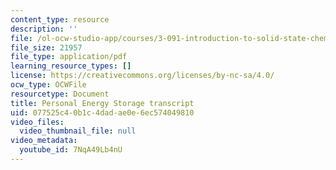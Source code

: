 ```yaml
---
content_type: resource
description: ''
file: /ol-ocw-studio-app/courses/3-091-introduction-to-solid-state-chemistry-fall-2018/7NqA49Lb4nU_transcript.pdf
file_size: 21957
file_type: application/pdf
learning_resource_types: []
license: https://creativecommons.org/licenses/by-nc-sa/4.0/
ocw_type: OCWFile
resourcetype: Document
title: Personal Energy Storage transcript
uid: 077525c4-0b1c-4dad-ae0e-6ec574049810
video_files:
  video_thumbnail_file: null
video_metadata:
  youtube_id: 7NqA49Lb4nU
---
```

